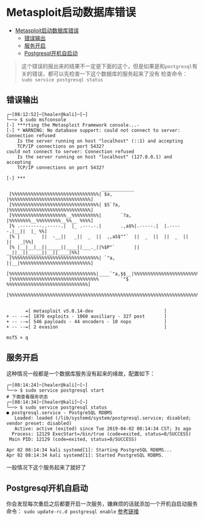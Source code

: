 # Metasploit启动数据库错误

<!-- TOC -->

- [Metasploit启动数据库错误](#metasploit%E5%90%AF%E5%8A%A8%E6%95%B0%E6%8D%AE%E5%BA%93%E9%94%99%E8%AF%AF)
    - [错误输出](#%E9%94%99%E8%AF%AF%E8%BE%93%E5%87%BA)
    - [服务开启](#%E6%9C%8D%E5%8A%A1%E5%BC%80%E5%90%AF)
    - [Postgresql开机自启动](#postgresql%E5%BC%80%E6%9C%BA%E8%87%AA%E5%90%AF%E5%8A%A8)

<!-- /TOC -->


> 这个错误的报出来的结果不一定是下面的这个，但是如果是和`postgresql`有关的错误，都可以先检查一下这个数据库的服务起来了没有
> 检查命令： `sudo service postgresql status`



## 错误输出
```shell
┌─[08:12:52]─[healer@kali]─[~]
└──> $ sudo msfconsole
[-] ***rting the Metasploit Framework console...-
[-] * WARNING: No database support: could not connect to server: Connection refused
	Is the server running on host "localhost" (::1) and accepting
	TCP/IP connections on port 5432?
could not connect to server: Connection refused
	Is the server running on host "localhost" (127.0.0.1) and accepting
	TCP/IP connections on port 5432?

[-] ***

                                   ____________
 [%%%%%%%%%%%%%%%%%%%%%%%%%%%%%%%%| $a,        |%%%%%%%%%%%%%%%%%%%%%%%%%%%%%%]
 [%%%%%%%%%%%%%%%%%%%%%%%%%%%%%%%%| $S`?a,     |%%%%%%%%%%%%%%%%%%%%%%%%%%%%%%]
 [%%%%%%%%%%%%%%%%%%%%__%%%%%%%%%%|       `?a, |%%%%%%%%__%%%%%%%%%__%%__ %%%%]
 [% .--------..-----.|  |_ .---.-.|       .,a$%|.-----.|  |.-----.|__||  |_ %%]
 [% |        ||  -__||   _||  _  ||  ,,aS$""`  ||  _  ||  ||  _  ||  ||   _|%%]
 [% |__|__|__||_____||____||___._||%$P"`       ||   __||__||_____||__||____|%%]
 [%%%%%%%%%%%%%%%%%%%%%%%%%%%%%%%%| `"a,       ||__|%%%%%%%%%%%%%%%%%%%%%%%%%%]
 [%%%%%%%%%%%%%%%%%%%%%%%%%%%%%%%%|____`"a,$$__|%%%%%%%%%%%%%%%%%%%%%%%%%%%%%%]
 [%%%%%%%%%%%%%%%%%%%%%%%%%%%%%%%%        `"$   %%%%%%%%%%%%%%%%%%%%%%%%%%%%%%]
 [%%%%%%%%%%%%%%%%%%%%%%%%%%%%%%%%%%%%%%%%%%%%%%%%%%%%%%%%%%%%%%%%%%%%%%%%%%%%]


       =[ metasploit v5.0.14-dev                          ]
+ -- --=[ 1870 exploits - 1060 auxiliary - 327 post       ]
+ -- --=[ 546 payloads - 44 encoders - 10 nops            ]
+ -- --=[ 2 evasion                                       ]

msf5 > q

```

## 服务开启

这种情况一般都是一个数据库服务没有起来的缘故，配置如下：

```shell
┌─[08:14:24]─[healer@kali]─[~]
└──> $ sudo service postgresql start
# 下面查看服务状态
┌─[08:14:34]─[healer@kali]─[~]
└──> $ sudo service postgresql status
● postgresql.service - PostgreSQL RDBMS
   Loaded: loaded (/lib/systemd/system/postgresql.service; disabled; vendor preset: disabled)
   Active: active (exited) since Tue 2019-04-02 08:14:34 CST; 3s ago
  Process: 12129 ExecStart=/bin/true (code=exited, status=0/SUCCESS)
 Main PID: 12129 (code=exited, status=0/SUCCESS)

Apr 02 08:14:34 kali systemd[1]: Starting PostgreSQL RDBMS...
Apr 02 08:14:34 kali systemd[1]: Started PostgreSQL RDBMS.

```

一般情况下这个服务起来了就好了

## Postgresql开机自启动

你会发现每次重启之后都要开启一次服务，嫌麻烦的话就添加一个开机自启动服务
命令： `sudo update-rc.d postgresql enable`
[参考链接](http://www.92ez.com/?action=show&id=14)
